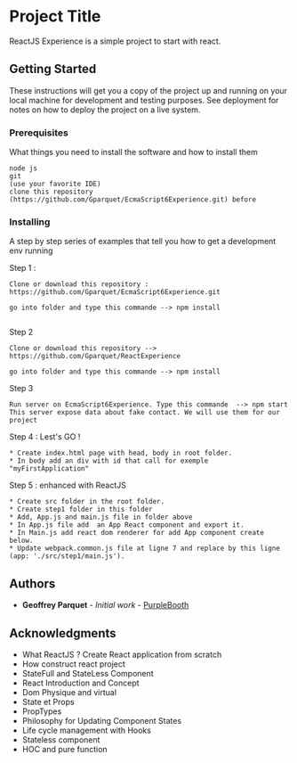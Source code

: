 # Project Title

ReactJS Experience is a simple project to start with react.

## Getting Started

These instructions will get you a copy of the project up and running on your local machine for development and testing purposes. See deployment for notes on how to deploy the project on a live system.

### Prerequisites

What things you need to install the software and how to install them

```
node js 
git 
(use your favorite IDE)
clone this repository (https://github.com/Gparquet/EcmaScript6Experience.git) before
```

### Installing

A step by step series of examples that tell you how to get a development env running

Step 1 : 

```
Clone or download this repository : https://github.com/Gparquet/EcmaScript6Experience.git

go into folder and type this commande --> npm install
 
```

Step 2

```
Clone or download this repository --> https://github.com/Gparquet/ReactExperience  

go into folder and type this commande --> npm install

```

Step 3 

```
Run server on EcmaScript6Experience. Type this commande  --> npm start
This server expose data about fake contact. We will use them for our project

```

Step 4 : Lest's GO ! 

```
* Create index.html page with head, body in root folder. 
* In body add an div with id that call for exemple "myFirstApplication"

```

Step 5 : enhanced with ReactJS 

```
* Create src folder in the root folder.
* Create step1 folder in this folder 
* Add, App.js and main.js file in folder above 
* In App.js file add  an App React component and export it. 
* In Main.js add react dom renderer for add App component create below.
* Update webpack.common.js file at ligne 7 and replace by this ligne (app: './src/step1/main.js').

```

## Authors

* **Geoffrey Parquet** - *Initial work* - [PurpleBooth](https://github.com/Gparquet/)

## Acknowledgments

* What ReactJS ? Create React application from scratch
* How construct react project
* StateFull and StateLess Component 
* React Introduction and Concept 
* Dom Physique and virtual 
* State et Props 
* PropTypes
* Philosophy for Updating Component States 
* Life cycle management with Hooks
* Stateless component
* HOC and pure function
